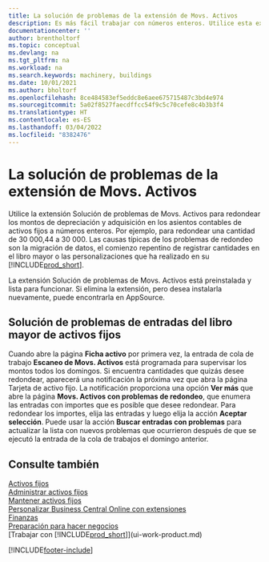 ```yaml
---
title: La solución de problemas de la extensión de Movs. Activos
description: Es más fácil trabajar con números enteros. Utilice esta extensión para redondear importes de activos fijos en el libro mayor de FA.
documentationcenter: ''
author: brentholtorf
ms.topic: conceptual
ms.devlang: na
ms.tgt_pltfrm: na
ms.workload: na
ms.search.keywords: machinery, buildings
ms.date: 10/01/2021
ms.author: bholtorf
ms.openlocfilehash: 8ce484583ef5eddc8e6aee675715487c3bd4e974
ms.sourcegitcommit: 5a02f8527faecdffcc54f9c5c70cefe8c4b3b3f4
ms.translationtype: HT
ms.contentlocale: es-ES
ms.lasthandoff: 03/04/2022
ms.locfileid: "8382476"
---
```

# <a name="the-troubleshooting-fa-ledger-entries-extension"></a>La solución de problemas de la extensión de Movs. Activos
Utilice la extensión Solución de problemas de Movs. Activos para redondear los montos de depreciación y adquisición en los asientos contables de activos fijos a números enteros. Por ejemplo, para redondear una cantidad de 30 000,44 a 30 000. Las causas típicas de los problemas de redondeo son la migración de datos, el comienzo repentino de registrar cantidades en el libro mayor o las personalizaciones que ha realizado en su [!INCLUDE[prod_short](includes/prod_short.md)].

La extensión Solución de problemas de Movs. Activos está preinstalada y lista para funcionar. Si elimina la extensión, pero desea instalarla nuevamente, puede encontrarla en AppSource.

## <a name="troubleshooting-fixed-asset-ledger-entries"></a>Solución de problemas de entradas del libro mayor de activos fijos
Cuando abre la página **Ficha activo** por primera vez, la entrada de cola de trabajo **Escaneo de Movs. Activos** está programada para supervisar los montos todos los domingos. Si encuentra cantidades que quizás desee redondear, aparecerá una notificación la próxima vez que abra la página Tarjeta de activo fijo. La notificación proporciona una opción **Ver más** que abre la página **Movs. Activos con problemas de redondeo**, que enumera las entradas con importes que es posible que desee redondear. Para redondear los importes, elija las entradas y luego elija la acción **Aceptar selección**. Puede usar la acción **Buscar entradas con problemas** para actualizar la lista con nuevos problemas que ocurrieron después de que se ejecutó la entrada de la cola de trabajos el domingo anterior.

## <a name="see-also"></a>Consulte también
[Activos fijos](fa-manage.md)  
[Administrar activos fijos](fa-manage.md)  
[Mantener activos fijos](fa-how-maintain.md)  
[Personalizar Business Central Online con extensiones](ui-extensions.md)  
[Finanzas](finance.md)  
[Preparación para hacer negocios](ui-get-ready-business.md)  
[Trabajar con [!INCLUDE[prod_short](includes/prod_short.md)]](ui-work-product.md)  


[!INCLUDE[footer-include](includes/footer-banner.md)]



